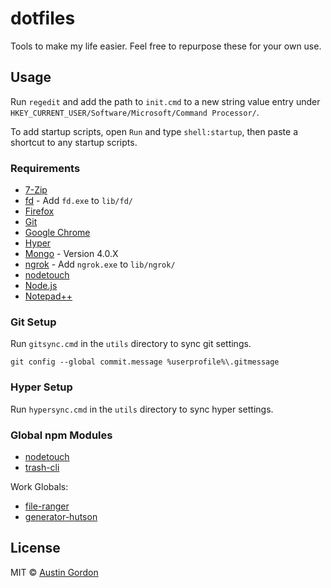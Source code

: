 # dotfiles

Tools to make my life easier. Feel free to repurpose these for your own use.

## Usage

Run `regedit` and add the path to `init.cmd` to a new string value entry under `HKEY_CURRENT_USER/Software/Microsoft/Command Processor/`.

To add startup scripts, open `Run` and type `shell:startup`, then paste a shortcut to any startup scripts.

### Requirements

- [7-Zip](https://www.7-zip.org/)
- [fd](https://github.com/sharkdp/fd) - Add `fd.exe` to `lib/fd/`
- [Firefox](https://www.mozilla.org/en-US/firefox/new/)
- [Git](https://git-scm.com/downloads)
- [Google Chrome](https://www.google.com/chrome/)
- [Hyper](https://hyper.is/#installation)
- [Mongo](https://www.mongodb.com/download-center/enterprise) - Version 4.0.X
- [ngrok](https://ngrok.com/) - Add `ngrok.exe` to `lib/ngrok/`
- [nodetouch](https://github.com/isaacs/node-touch)
- [Node.js](https://nodejs.org/en/)
- [Notepad++](https://notepad-plus-plus.org/)

### Git Setup

Run `gitsync.cmd` in the `utils` directory to sync git settings.

`git config --global commit.message %userprofile%\.gitmessage`

### Hyper Setup

Run `hypersync.cmd` in the `utils` directory to sync hyper settings.

### Global npm Modules

- [nodetouch](https://github.com/isaacs/node-touch)
- [trash-cli](https://github.com/sindresorhus/trash-cli)

Work Globals:

- [file-ranger](https://github.com/hutsoninc/file-ranger)
- [generator-hutson](https://github.com/hutsoninc/generator-hutson)

## License

MIT © [Austin Gordon](https://www.austinleegordon.com)